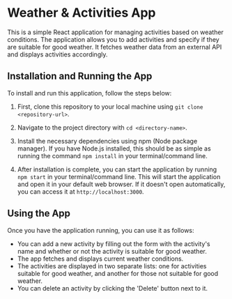 # Weather & Activities App

This is a simple React application for managing activities based on weather conditions. The application allows you to add activities and specify if they are suitable for good weather. It fetches weather data from an external API and displays activities accordingly.

## Installation and Running the App

To install and run this application, follow the steps below:

1. First, clone this repository to your local machine using `git clone <repository-url>`.

2. Navigate to the project directory with `cd <directory-name>`.

3. Install the necessary dependencies using npm (Node package manager). If you have Node.js installed, this should be as simple as running the command `npm install` in your terminal/command line.

4. After installation is complete, you can start the application by running `npm start` in your terminal/command line. This will start the application and open it in your default web browser. If it doesn't open automatically, you can access it at `http://localhost:3000`.

## Using the App

Once you have the application running, you can use it as follows:

- You can add a new activity by filling out the form with the activity's name and whether or not the activity is suitable for good weather.
- The app fetches and displays current weather conditions.
- The activities are displayed in two separate lists: one for activities suitable for good weather, and another for those not suitable for good weather.
- You can delete an activity by clicking the 'Delete' button next to it.

